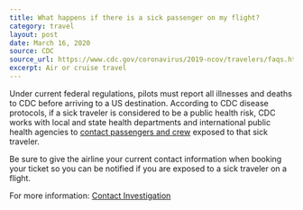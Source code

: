 ```yaml
---
title: What happens if there is a sick passenger on my flight? 
category: travel
layout: post
date: March 16, 2020
source: CDC
source_url: https://www.cdc.gov/coronavirus/2019-ncov/travelers/faqs.html
excerpt: Air or cruise travel
---
```


Under current federal regulations, pilots must report all illnesses and deaths to CDC before arriving to a US destination. According to CDC disease protocols, if a sick traveler is considered to be a public health risk, CDC works with local and state health departments and international public health agencies to <a href="https://www.cdc.gov/quarantine/contact-investigation.html"> contact passengers and crew</a> exposed to that sick traveler.

Be sure to give the airline your current contact information when booking your ticket so you can be notified if you are exposed to a sick traveler on a flight.

For more information: <a href="https://www.cdc.gov/quarantine/contact-investigation.html"> Contact Investigation</a>
